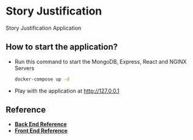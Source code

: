 # Story Justification

Story Justification Application

## How to start the application?

- Run this command to start the MongoDB, Express, React and NGINX Servers
  ```bash
  docker-compose up -d
  ```
- Play with the application at http://127.0.0.1

## Reference

- **[Back End Reference]**
- **[Front End Reference]**

[Back End Reference]: story_justification_api/README.md
[Front End Reference]: story_justification_webui/README.md
